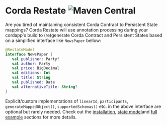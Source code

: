# Corda Restate ![Maven Central](https://img.shields.io/maven-central/v/com.github.manosbatsis.corda.restate/restate-contracts.svg)

Are you tired of maintaining consistent Corda Contract to Persistent State mappings?
Corda Restate will use annotation processing during your cordapp's build 
to (re)generate Corda Contract and Persistent States based on a simplified 
interface like `NewsPaper` bellow:

```kotlin
@RestateModel
interface NewsPaper {
   val publisher: Party?
   val author: Party
   val price: BigDecimal
   val editions: Int
   val title: String
   val published: Date
   val alternativeTitle: String?
}
```

Explicit/custom implementations of `linearId`, `participants`, 
`generateMappedObject()`, `supportedSchemas()` etc. in the above 
interface are optional but rarely needed. Check out the [installation](./installation.md), 
[state model](https://manosbatsis.github.io/corda-restate/state-model)and [full example](https://manosbatsis.github.io/corda-restate/full-example) sections 
for more details.

